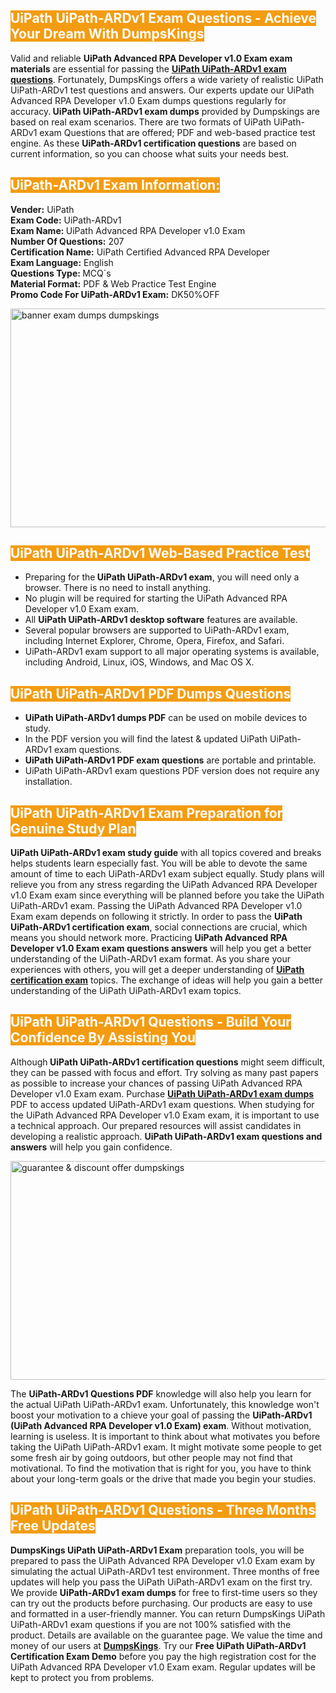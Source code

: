 <h2><span style="color:#ffffff"><strong><span style="background-color:#f39c12">UiPath UiPath-ARDv1 Exam Questions - Achieve Your Dream With DumpsKings</span></strong></span></h2> <p>Valid and reliable <strong>UiPath Advanced RPA Developer v1.0 Exam exam materials</strong> are essential for passing the <u><strong><a href="https://www.dumpskings.com/uipath/uipath-ardv1/dumps-questions">UiPath UiPath-ARDv1 exam questions</a></strong></u>. Fortunately, DumpsKings offers a wide variety of realistic UiPath UiPath-ARDv1 test questions and answers. Our experts update our UiPath Advanced RPA Developer v1.0 Exam dumps questions regularly for accuracy.<strong> UiPath UiPath-ARDv1 exam dumps</strong> provided by Dumpskings are based on real exam scenarios. There are two formats of UiPath UiPath-ARDv1 exam Questions that are offered; PDF and web-based practice test engine. As these <strong>UiPath-ARDv1 certification questions</strong> are based on current information, so you can choose what suits your needs best.</p> <h2><span style="color:#ffffff"><strong><span style="background-color:#f39c12">UiPath-ARDv1 Exam Information:</span></strong></span></h2> <p><strong>Vender:</strong> UiPath<br /> <strong>Exam Code:</strong> UiPath-ARDv1<br /> <strong>Exam Name: </strong>UiPath Advanced RPA Developer v1.0 Exam<br /> <strong>Number Of Questions:</strong> 207<br /> <strong>Certification Name:</strong> UiPath Certified Advanced RPA Developer<br /> <strong>Exam Language:</strong> English<br /> <strong>Questions Type: </strong>MCQ`s<br /> <strong>Material Format:</strong> PDF & Web Practice Test Engine<br /> <strong>Promo Code For UiPath-ARDv1 Exam:</strong> DK50%OFF</p> <p><a href="https://www.dumpskings.com/uipath/uipath-ardv1/dumps-questions" rel="no-follow"><img height="350px" width="750px"  alt="banner exam dumps dumpskings" src="https://www.certcollections.com/uploads/content/featuresdumpskings.jpg" /></a></p> <h2><span style="color:#ffffff"><strong><span style="background-color:#f39c12">UiPath UiPath-ARDv1 Web-Based Practice Test</span></strong></span></h2> <ul> <li>Preparing for the<strong> UiPath UiPath-ARDv1 exam</strong>, you will need only a browser. There is no need to install anything.</li> <li>No plugin will be required for starting the UiPath Advanced RPA Developer v1.0 Exam exam.</li> <li>All <strong>UiPath UiPath-ARDv1 desktop software</strong> features are available.</li> <li>Several popular browsers are supported to UiPath-ARDv1 exam, including Internet Explorer, Chrome, Opera, Firefox, and Safari.</li> <li>UiPath-ARDv1 exam support to all major operating systems is available, including Android, Linux, iOS, Windows, and Mac OS X.</li> </ul> <h2><span style="color:#ffffff"><strong><span style="background-color:#f39c12">UiPath UiPath-ARDv1 PDF Dumps Questions</span></strong></span></h2> <ul> <li><strong>UiPath UiPath-ARDv1 dumps PDF</strong> can be used on mobile devices to study.</li> <li>In the PDF version you will find the latest & updated UiPath UiPath-ARDv1 exam questions.</li> <li><strong>UiPath UiPath-ARDv1 PDF exam questions</strong> are portable and printable.</li> <li>UiPath UiPath-ARDv1 exam questions PDF version does not require any installation.</li> </ul> <h2><span style="color:#ffffff"><strong><span style="background-color:#f39c12">UiPath UiPath-ARDv1 Exam Preparation for Genuine Study Plan</span></strong></span></h2> <p><strong>UiPath UiPath-ARDv1 exam study guide</strong> with all topics covered and breaks helps students learn especially fast. You will be able to devote the same amount of time to each UiPath-ARDv1 exam subject equally. Study plans will relieve you from any stress regarding the UiPath Advanced RPA Developer v1.0 Exam exam since everything will be planned before you take the UiPath UiPath-ARDv1 exam. Passing the UiPath Advanced RPA Developer v1.0 Exam exam depends on following it strictly. In order to pass the <strong>UiPath UiPath-ARDv1 certification exam</strong>, social connections are crucial, which means you should network more. Practicing <strong>UiPath Advanced RPA Developer v1.0 Exam exam questions answers</strong> will help you get a better understanding of the UiPath-ARDv1 exam format. As you share your experiences with others, you will get a deeper understanding of <u><strong><a href="https://www.dumpskings.com/uipath/questions">UiPath certification exam</a></strong></u> topics. The exchange of ideas will help you gain a better understanding of the UiPath UiPath-ARDv1 exam topics.</p> <h2><span style="color:#ffffff"><strong><span style="background-color:#f39c12">UiPath UiPath-ARDv1 Questions - Build Your Confidence By Assisting You</span></strong></span></h2> <p>Although<strong> UiPath UiPath-ARDv1 certification questions</strong> might seem difficult, they can be passed with focus and effort. Try solving as many past papers as possible to increase your chances of passing UiPath Advanced RPA Developer v1.0 Exam exam. Purchase <strong><a href="https://www.dumpskings.com/uipath/uipath-ardv1/dumps-questions">UiPath UiPath-ARDv1 exam dumps</a></strong> PDF to access updated UiPath-ARDv1 exam questions. When studying for the UiPath Advanced RPA Developer v1.0 Exam exam, it is important to use a technical approach. Our prepared resources will assist candidates in developing a realistic approach. <strong>UiPath UiPath-ARDv1 exam questions and answers</strong> will help you gain confidence.</p> <p><a href="https://www.dumpskings.com/uipath/uipath-ardv1/dumps-questions" rel="no-follow"><img height="350px" width="750px"  alt="guarantee & discount offer dumpskings" src="https://www.certcollections.com/uploads/content/discountdumpskings.jpg" /></a></p> <p>The <strong>UiPath-ARDv1 Questions PDF</strong> knowledge will also help you learn for the actual UiPath UiPath-ARDv1 exam. Unfortunately, this knowledge won't boost your motivation to a chieve your goal of passing the <strong>UiPath-ARDv1 (UiPath Advanced RPA Developer v1.0 Exam) exam</strong>. Without motivation, learning is useless. It is important to think about what motivates you before taking the UiPath UiPath-ARDv1 exam. It might motivate some people to get some fresh air by going outdoors, but other people may not find that motivational. To find the motivation that is right for you, you have to think about your long-term goals or the drive that made you begin your studies.</p> <h2><span style="color:#ffffff"><strong><span style="background-color:#f39c12">UiPath UiPath-ARDv1 Questions - Three Months Free Updates</span></strong></span></h2> <p><strong>DumpsKings UiPath UiPath-ARDv1 Exam</strong> preparation tools, you will be prepared to pass the UiPath Advanced RPA Developer v1.0 Exam exam by simulating the actual UiPath-ARDv1 test environment. Three months of free updates will help you pass the UiPath UiPath-ARDv1 exam on the first try. We provide <strong>UiPath-ARDv1 exam dumps</strong> for free to first-time users so they can try out the products before purchasing. Our products are easy to use and formatted in a user-friendly manner. You can return DumpsKings UiPath UiPath-ARDv1 exam questions if you are not 100% satisfied with the product. Details are available on the guarantee page. We value the time and money of our users at <u><strong><a href="https://www.dumpskings.com/">DumpsKings</a></strong></u>. Try our <strong>Free UiPath UiPath-ARDv1 Certification Exam Demo</strong> before you pay the high registration cost for the UiPath Advanced RPA Developer v1.0 Exam exam. Regular updates will be kept to protect you from problems.</p>
